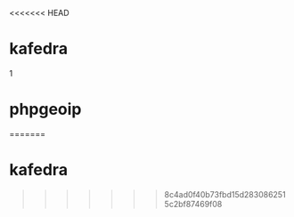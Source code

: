 <<<<<<< HEAD
# kafedra
1
# phpgeoip
=======
# kafedra
>>>>>>> 8c4ad0f40b73fbd15d2830862515c2bf87469f08
